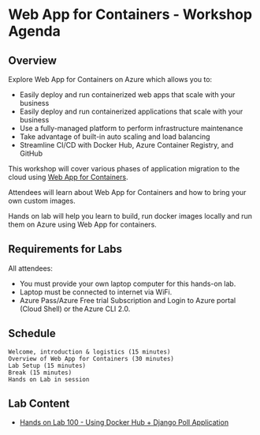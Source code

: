 # Web App for Containers - Workshop Agenda

## Overview

Explore Web App for Containers on Azure which allows you to:

- Easily deploy and run containerized web apps that scale with your business 
- Easily deploy and run containerized applications that scale with your business 
- Use a fully-managed platform to perform infrastructure maintenance 
- Take advantage of built-in auto scaling and load balancing 
- Streamline CI/CD with Docker Hub, Azure Container Registry, and GitHub 
 
This workshop will cover various phases of application migration to the cloud using [Web App for Containers](https://azure.microsoft.com/en-us/services/app-service/containers/).

Attendees will learn about Web App for Containers and how to bring your own custom images. 

Hands on lab will help you learn to build, run docker images locally and run them on Azure using Web App for containers. 

## Requirements for Labs

All attendees:

- You must provide your own laptop computer for this hands-on lab.
- Laptop must be connected to internet via WiFi.
- Azure Pass/Azure Free trial Subscription and Login to Azure portal (Cloud Shell) or the Azure CLI 2.0.

## Schedule

    Welcome, introduction & logistics (15 minutes)  
    Overview of Web App for Containers (30 minutes)  
    Lab Setup (15 minutes)  
    Break (15 minutes)  
    Hands on Lab in session 

## Lab Content 
- [Hands on Lab 100 - Using Docker Hub + Django Poll Application](100.md)
